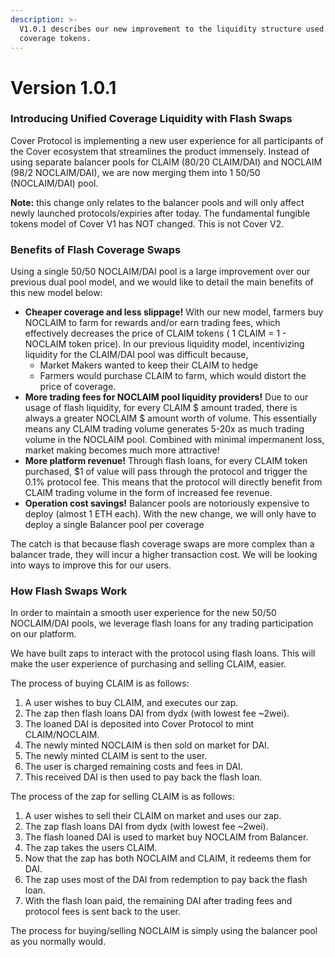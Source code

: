 ```yaml
---
description: >-
  V1.0.1 describes our new improvement to the liquidity structure used for
  coverage tokens.
---
```


# Version 1.0.1

### Introducing Unified Coverage Liquidity with Flash Swaps

Cover Protocol is implementing a new user experience for all participants of the Cover ecosystem that streamlines the product immensely. Instead of using separate balancer pools for CLAIM \(80/20 CLAIM/DAI\) and NOCLAIM \(98/2 NOCLAIM/DAI\), we are now merging them into 1 50/50 \(NOCLAIM/DAI\) pool. 

**Note:** this change only relates to the balancer pools and will only affect newly launched protocols/expiries after today. The fundamental fungible tokens model of Cover V1 has NOT changed. This is not Cover V2.

### **Benefits of Flash Coverage Swaps**

Using a single 50/50 NOCLAIM/DAI pool is a large improvement over our previous dual pool model, and we would like to detail the main benefits of this new model below:

* **Cheaper coverage and less slippage!** With our new model, farmers buy NOCLAIM to farm for rewards and/or earn trading fees, which effectively decreases the price of CLAIM tokens \( 1 CLAIM = 1 - NOCLAIM token price\). In our previous liquidity model, incentivizing liquidity for the CLAIM/DAI pool was difficult because,
  * Market Makers wanted to keep their CLAIM to hedge
  * Farmers would purchase CLAIM to farm, which would distort the price of coverage. 
* **More trading fees for NOCLAIM pool liquidity providers!** Due to our usage of flash liquidity, for every CLAIM $ amount traded, there is always a greater NOCLAIM $ amount worth of volume. This essentially means any CLAIM trading volume generates 5-20x as much trading volume in the NOCLAIM pool. Combined with minimal impermanent loss, market making becomes much more attractive!
* **More platform revenue!** Through flash loans, for every CLAIM token purchased, $1 of value will pass through the protocol and trigger the 0.1% protocol fee. This means that the protocol will directly benefit from CLAIM trading volume in the form of increased fee revenue.
* **Operation cost savings!** Balancer pools are notoriously expensive to deploy \(almost 1 ETH each\). With the new change, we will only have to deploy a single Balancer pool per coverage

The catch is that because flash coverage swaps are more complex than a balancer trade, they will incur a higher transaction cost. We will be looking into ways to improve this for our users.  


### How Flash Swaps Work

In order to maintain a smooth user experience for the new 50/50 NOCLAIM/DAI pools, we leverage flash loans for any trading participation on our platform.

We have built zaps to interact with the protocol using flash loans. This will make the user experience of purchasing and selling CLAIM, easier.

The process of buying CLAIM is as follows:

1. A user wishes to buy CLAIM, and executes our zap.
2. The zap then flash loans DAI from dydx \(with lowest fee ~2wei\).
3. The loaned DAI is deposited into Cover Protocol to mint CLAIM/NOCLAIM.
4. The newly minted NOCLAIM is then sold on market for DAI.
5. The newly minted CLAIM is sent to the user.
6. The user is charged remaining costs and fees in DAI.
7. This received DAI is then used to pay back the flash loan.

The process of the zap for selling CLAIM is as follows:

1. A user wishes to sell their CLAIM on market and uses our zap.
2. The zap flash loans DAI from dydx \(with lowest fee ~2wei\).
3. The flash loaned DAI is used to market buy NOCLAIM from Balancer.
4. The zap takes the users CLAIM.
5. Now that the zap has both NOCLAIM and CLAIM, it redeems them for DAI.
6. The zap uses most of the DAI from redemption to pay back the flash loan.
7. With the flash loan paid, the remaining DAI after trading fees and protocol fees is sent back to the user.

The process for buying/selling NOCLAIM is simply using the balancer pool as you normally would.  




